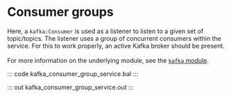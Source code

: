 # Consumer groups

Here, a `kafka:Consumer` is used as a listener to listen to a
given set of topic/topics. The listener uses a group of concurrent consumers within
the service. For this to work properly, an active Kafka broker should be
present.<br/><br/>
For more information on the underlying module, 
see the [`kafka` module](https://lib.ballerina.io/ballerinax/kafka/latest).

::: code kafka_consumer_group_service.bal :::

::: out kafka_consumer_group_service.out :::